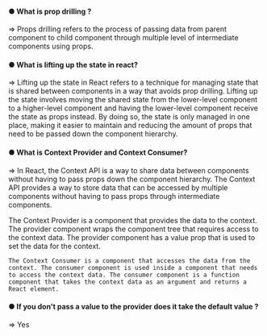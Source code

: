 #### ● What is prop drilling ?
=> Props drilling refers to the process of passing data from parent component to child 
   component through multiple level of intermediate components using props.

#### ● What is lifting up the state in react?
=> Lifting up the state in React refers to a technique for managing state that is shared between 
   components in a way that avoids prop drilling.
   Lifting up the state involves moving the shared state from the lower-level component to a higher-level component and having the lower-level component receive the state as props instead. By doing so, the state is only managed in one place, making it easier to maintain and reducing the amount of props that need to be passed down the component hierarchy.

#### ● What is Context Provider and Context Consumer?
=> In React, the Context API is a way to share data between components without having 
   to pass props down the component hierarchy. The Context API provides a way to store data that can be accessed by multiple components without having to pass props through intermediate components.
   
   The Context Provider is a component that provides the data to the context. The provider component wraps the component tree that requires access to the context data. The provider component has a value prop that is used to set the data for the context.

    The Context Consumer is a component that accesses the data from the context. The consumer component is used inside a component that needs to access the context data. The consumer component is a function component that takes the context data as an argument and returns a React element.

#### ● If you don't pass a value to the provider does it take the default value ?
=> Yes
